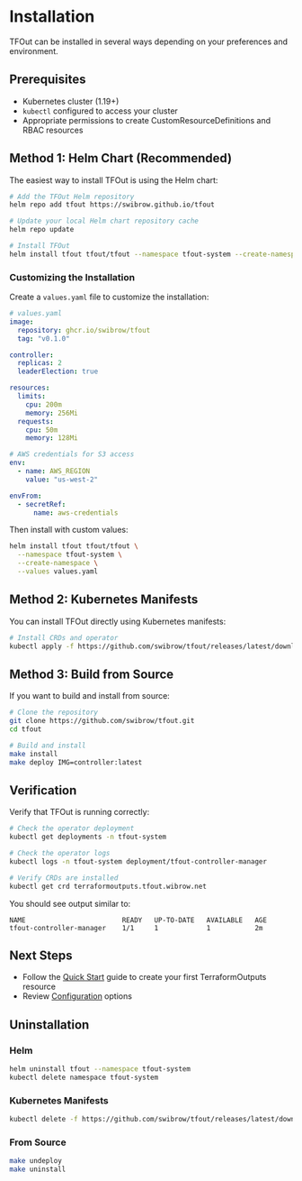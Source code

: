 # Installation

TFOut can be installed in several ways depending on your preferences and environment.

## Prerequisites

- Kubernetes cluster (1.19+)
- `kubectl` configured to access your cluster
- Appropriate permissions to create CustomResourceDefinitions and RBAC resources

## Method 1: Helm Chart (Recommended)

The easiest way to install TFOut is using the Helm chart:

```bash
# Add the TFOut Helm repository
helm repo add tfout https://swibrow.github.io/tfout

# Update your local Helm chart repository cache
helm repo update

# Install TFOut
helm install tfout tfout/tfout --namespace tfout-system --create-namespace
```

### Customizing the Installation

Create a `values.yaml` file to customize the installation:

```yaml
# values.yaml
image:
  repository: ghcr.io/swibrow/tfout
  tag: "v0.1.0"

controller:
  replicas: 2
  leaderElection: true

resources:
  limits:
    cpu: 200m
    memory: 256Mi
  requests:
    cpu: 50m
    memory: 128Mi

# AWS credentials for S3 access
env:
  - name: AWS_REGION
    value: "us-west-2"

envFrom:
  - secretRef:
      name: aws-credentials
```

Then install with custom values:

```bash
helm install tfout tfout/tfout \
  --namespace tfout-system \
  --create-namespace \
  --values values.yaml
```

## Method 2: Kubernetes Manifests

You can install TFOut directly using Kubernetes manifests:

```bash
# Install CRDs and operator
kubectl apply -f https://github.com/swibrow/tfout/releases/latest/download/install.yaml
```

## Method 3: Build from Source

If you want to build and install from source:

```bash
# Clone the repository
git clone https://github.com/swibrow/tfout.git
cd tfout

# Build and install
make install
make deploy IMG=controller:latest
```

## Verification

Verify that TFOut is running correctly:

```bash
# Check the operator deployment
kubectl get deployments -n tfout-system

# Check the operator logs
kubectl logs -n tfout-system deployment/tfout-controller-manager

# Verify CRDs are installed
kubectl get crd terraformoutputs.tfout.wibrow.net
```

You should see output similar to:

```
NAME                        READY   UP-TO-DATE   AVAILABLE   AGE
tfout-controller-manager    1/1     1            1           2m
```

## Next Steps

- Follow the [Quick Start](quick-start.md) guide to create your first TerraformOutputs resource
- Review [Configuration](configuration/terraformoutputs.md) options

## Uninstallation

### Helm

```bash
helm uninstall tfout --namespace tfout-system
kubectl delete namespace tfout-system
```

### Kubernetes Manifests

```bash
kubectl delete -f https://github.com/swibrow/tfout/releases/latest/download/install.yaml
```

### From Source

```bash
make undeploy
make uninstall
```